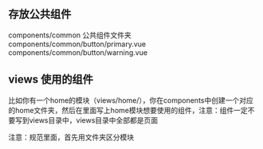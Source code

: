 ## 存放公共组件
components/common 公共组件文件夹<br>
components/common/button/primary.vue<br>
components/common/button/warning.vue<br>
## views 使用的组件
比如你有一个home的模块（views/home/），你在components中创建一个对应的home文件夹，然后在里面写上home模块想要使用的组件，注意：组件一定不要写到views目录中，views目录中全部都是页面 <br>

注意：规范里面，首先用文件夹区分模块